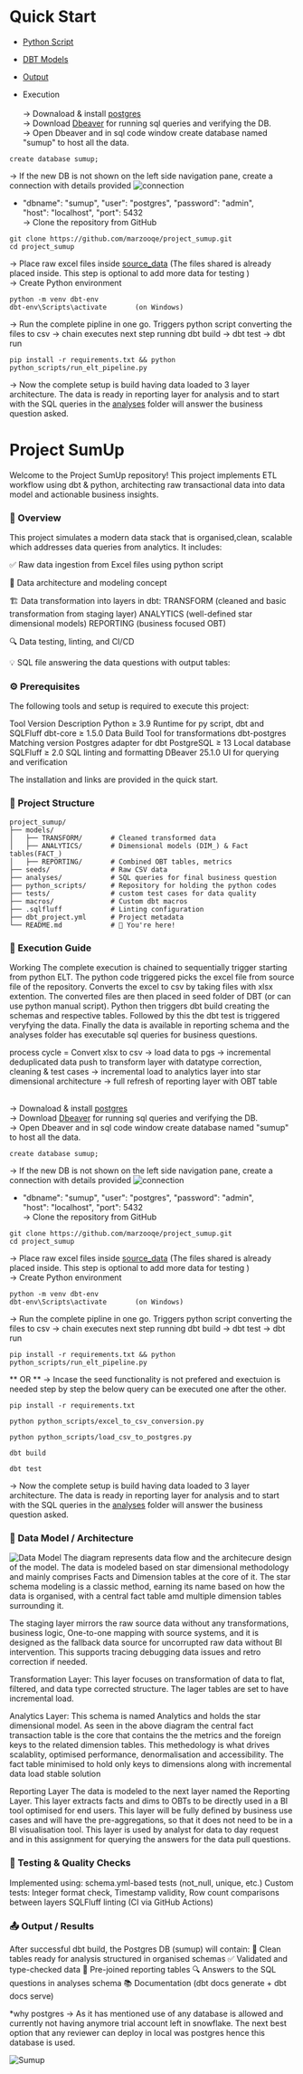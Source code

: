# Quick Start

- [Python Script](python_scripts)
- [DBT Models](models)
- [Output](analyses)

- Execution  
<br />-> Downaload & install [postgres](https://www.postgresql.org/download/)  
-> Download [Dbeaver](https://dbeaver.io/download/) for running sql queries and verifying the DB.  
-> Open Dbeaver and in sql code window create database named "sumup" to host all the data.
<pre><code>create database sumup;</code></pre>
-> If the new DB is not shown on the left side navigation pane, create a connection with details provided
![connection](documentation/image3.png)  
-   "dbname": "sumup",
    "user": "postgres",
    "password": "admin",
<br />"host": "localhost",
    "port": 5432
<br />-> Clone the repository from GitHub
<pre><code>git clone https://github.com/marzooqe/project_sumup.git
cd project_sumup </code></pre>
-> Place raw excel files inside [source_data](source_data)
(The files shared is already placed inside. This step is optional to add more data for testing )
<br />-> Create Python environment
<pre><code>python -m venv dbt-env
dbt-env\Scripts\activate       (on Windows)</code></pre>
-> Run the complete pipline in one go. Triggers python script converting the files to csv -> chain executes next step running dbt build -> dbt test -> dbt run
<pre><code>pip install -r requirements.txt && python python_scripts/run_elt_pipeline.py</code></pre>
-> Now the complete setup is build having data loaded to 3 layer architecture. The data is ready in reporting layer for analysis and to start with the SQL queries in the [analyses](analyses) folder will answer the business question asked.


# Project SumUp
Welcome to the Project SumUp repository! This project implements ETL workflow using dbt & python, architecting raw transactional data into data model and actionable business insights.

### 🧭 Overview
This project simulates a modern data stack that is organised,clean, scalable which addresses data queries from analytics. It includes:

✅ Raw data ingestion from Excel files using python script

📂 Data architecture and modeling concept

🏗️ Data transformation into layers in dbt:
TRANSFORM (cleaned and basic transformation from staging layer)
ANALYTICS (well-defined star dimensional models)
REPORTING (business focused OBT)

🔍 Data testing, linting, and CI/CD

💡 SQL file answering the data questions with output tables:

### ⚙️ Prerequisites
The following tools and setup is required to execute this project:

Tool	        Version	            Description
Python	        ≥ 3.9	            Runtime for py script, dbt and SQLFluff
dbt-core	    ≥ 1.5.0	            Data Build Tool for transformations
dbt-postgres	Matching version	Postgres adapter for dbt
PostgreSQL	    ≥ 13	            Local database
SQLFluff	    ≥ 2.0	            SQL linting and formatting
DBeaver         25.1.0              UI for querying and verification

The installation and links are provided in the quick start.

### 📂 Project Structure  
    project_sumup/  
    ├── models/  
    │   ├── TRANSFORM/       # Cleaned transformed data  
    │   ├── ANALYTICS/       # Dimensional models (DIM_) & Fact tables(FACT_)  
    │   ├── REPORTING/       # Combined OBT tables, metrics  
    ├── seeds/               # Raw CSV data  
    ├── analyses/            # SQL queries for final business question  
    ├── python_scripts/      # Repository for holding the python codes  
    ├── tests/               # custom test cases for data quality  
    ├── macros/              # Custom dbt macros  
    ├── .sqlfluff            # Linting configuration  
    ├── dbt_project.yml      # Project metadata  
    └── README.md            # 📄 You're here!  

### 🚀 Execution Guide     
Working
The complete execution is chained to sequentially trigger starting from python ELT. The python code triggered picks the excel file from source file of the repository. Converts the excel to csv by taking files with xlsx extention. The converted files are then placed in seed folder of DBT (or can use python manual script). Python then triggers dbt build creating the schemas and respective tables. Followed by this the dbt test is triggered veryfying the data. Finally the data is available in reporting schema and the analyses folder has executable sql queries for business questions.

process cycle = Convert xlsx to csv -> load data to pgs -> incremental deduplicated data push to transform layer with datatype correction, cleaning & test cases -> incremental load to analytics layer into star dimensional architecture -> full refresh of reporting layer with OBT table

<br />-> Downaload & install [postgres](https://www.postgresql.org/download/)  
-> Download [Dbeaver](https://dbeaver.io/download/) for running sql queries and verifying the DB.  
-> Open Dbeaver and in sql code window create database named "sumup" to host all the data.
<pre><code>create database sumup;</code></pre>
-> If the new DB is not shown on the left side navigation pane, create a connection with details provided
![connection](documentation/image3.png)  
-   "dbname": "sumup",
    "user": "postgres",
    "password": "admin",
<br />"host": "localhost",
    "port": 5432
<br />-> Clone the repository from GitHub
<pre><code>git clone https://github.com/marzooqe/project_sumup.git
cd project_sumup </code></pre>
-> Place raw excel files inside [source_data](source_data)
(The files shared is already placed inside. This step is optional to add more data for testing )
<br />-> Create Python environment
<pre><code>python -m venv dbt-env
dbt-env\Scripts\activate       (on Windows)</code></pre>
-> Run the complete pipline in one go. Triggers python script converting the files to csv -> chain executes next step running dbt build -> dbt test -> dbt run
<pre><code>pip install -r requirements.txt && python python_scripts/run_elt_pipeline.py</code></pre>
** OR **
-> Incase the seed functionality is not prefered and exectuion is needed step by step the below query can be executed one after the other.
<pre><code>pip install -r requirements.txt</code></pre>
<pre><code>python python_scripts/excel_to_csv_conversion.py</code></pre>
<pre><code>python python_scripts/load_csv_to_postgres.py</code></pre>
<pre><code>dbt build</code></pre>
<pre><code>dbt test</code></pre>

-> Now the complete setup is build having data loaded to 3 layer architecture. The data is ready in reporting layer for analysis and to start with the SQL queries in the [analyses](analyses) folder will answer the business question asked.  


### 🧱 Data Model / Architecture
![Data Model](documentation/image.png)
The diagram represents data flow and the architecure design of the model. The data is modeled based on star dimensional methodology and mainly comprises Facts and Dimension tables at the core of it. The star schema modeling is a classic method, earning its name based on how the data is organised, with a central fact table amd multiple dimension tables surrounding it. 

The staging layer mirrors the raw source data without any transformations, business logic, One-to-one mapping with source systems, and it is designed as the fallback data source for uncorrupted raw data without BI intervention. This supports tracing debugging data issues and retro correction if needed.

Transformation Layer:
This layer focuses on transformation of data to flat, filtered, and data type corrected structure. The lager tables are set to have incremental load.

Analytics Layer:
This schema is named Analytics and holds the star dimensional model. As seen in the above diagram the central fact transaction table is the core that contains the the metrics and the foreign keys to the related dimension tables. This methedology is what drives scalablity, optimised performance, denormalisation and accessibility. The fact table minimised to hold only keys to dimensions along with incremental data load stable solution 

Reporting Layer
The data is modeled to the next layer named the Reporting Layer. This layer extracts facts and dims to OBTs to be directly used in a BI tool optimised for end users. This layer will be fully defined by business use cases and will have the pre-aggregations, so that it does not need to be in a BI visualisation tool. This layer is used by analyst for data to day request and in this assignment for querying the answers for the data pull questions.

### 🧪 Testing & Quality Checks
Implemented using: schema.yml-based tests (not_null, unique, etc.)
Custom tests: Integer format check, Timestamp validity, Row count comparisons between layers
SQLFluff linting (CI via GitHub Actions)

### 📤 Output / Results
After successful dbt build, the Postgres DB (sumup) will contain:
🚀 Clean tables ready for analysis structured in organised schemas
✅ Validated and type-checked data
🧾 Pre-joined reporting tables
🔍 Answers to the SQL questions in analyses schema
📚 Documentation (dbt docs generate + dbt docs serve)

*why postgres -> As it has mentioned use of any database is allowed and currently not having anymore trial account left in snowflake. The next best option that any reviewer can deploy in local was postgres hence this database is used.

![Sumup](documentation/image-1.png)
